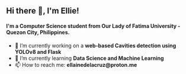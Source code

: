 ## Hi there 👋, I'm Ellie!
#### I'm a Computer Science student from Our Lady of Fatima University - Quezon City, Philippines.
- 🔭 I’m currently working on a __web-based Cavities detection using YOLOv8 and Flask__
- 🌱 I’m currently learning __Data Science and Machine Learning__
- 📫 How to reach me: **ellainedelacruz<span>@</span>proton.me**
<!--
**elliedel/elliedel** is a ✨ _special_ ✨ repository because its `README.md` (this file) appears on your GitHub profile.
Here are some ideas to get you started:

- 🔭 I’m currently working on ...
- 🌱 I’m currently learning ...
- 👯 I’m looking to collaborate on ...
- 🤔 I’m looking for help with ...
- 💬 Ask me about ...
- 📫 How to reach me: ...
- 😄 Pronouns: ...
- ⚡ Fun fact: ...

[![Top Langs](https://github-readme-stats-git-masterrstaa-rickstaa.vercel.app/api/top-langs/?username=elliedel&theme=dracula)](https://github.com/anuraghazra/github-readme-stats)
-->


